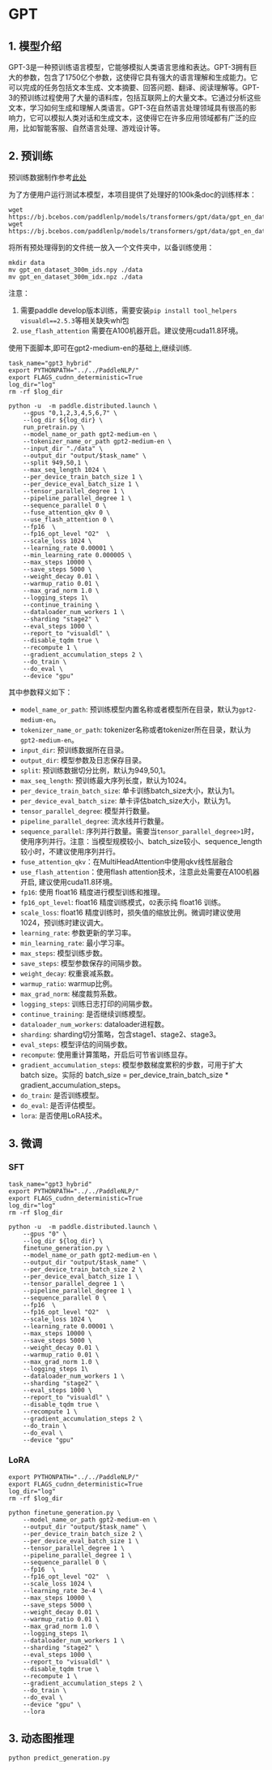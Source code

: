 # GPT

## 1. 模型介绍

GPT-3是一种预训练语言模型，它能够模拟人类语言思维和表达。GPT-3拥有巨大的参数，包含了1750亿个参数，这使得它具有强大的语言理解和生成能力。它可以完成的任务包括文本生成、文本摘要、回答问题、翻译、阅读理解等。GPT-3的预训练过程使用了大量的语料库，包括互联网上的大量文本。它通过分析这些文本，学习如何生成和理解人类语言。GPT-3在自然语言处理领域具有很高的影响力，它可以模拟人类对话和生成文本，这使得它在许多应用领域都有广泛的应用，比如智能客服、自然语言处理、游戏设计等。

## 2. 预训练

预训练数据制作参考[此处](../../model_zoo/ernie-1.0/preprocess/docs/OpenWebText2.md)

为了方便用户运行测试本模型，本项目提供了处理好的100k条doc的训练样本：
```shell
wget https://bj.bcebos.com/paddlenlp/models/transformers/gpt/data/gpt_en_dataset_300m_ids.npy
wget https://bj.bcebos.com/paddlenlp/models/transformers/gpt/data/gpt_en_dataset_300m_idx.npz
```

将所有预处理得到的文件统一放入一个文件夹中，以备训练使用：

```
mkdir data
mv gpt_en_dataset_300m_ids.npy ./data
mv gpt_en_dataset_300m_idx.npz ./data
```

注意：
1. 需要paddle develop版本训练，需要安装`pip install tool_helpers visualdl==2.5.3`等相关缺失whl包
2. `use_flash_attention` 需要在A100机器开启。建议使用cuda11.8环境。

使用下面脚本,即可在gpt2-medium-en的基础上,继续训练.
```shell
task_name="gpt3_hybrid"
export PYTHONPATH="../../PaddleNLP/"
export FLAGS_cudnn_deterministic=True
log_dir="log"
rm -rf $log_dir

python -u  -m paddle.distributed.launch \
    --gpus "0,1,2,3,4,5,6,7" \
    --log_dir ${log_dir} \
    run_pretrain.py \
    --model_name_or_path gpt2-medium-en \
    --tokenizer_name_or_path gpt2-medium-en \
    --input_dir "./data" \
    --output_dir "output/$task_name" \
    --split 949,50,1 \
    --max_seq_length 1024 \
    --per_device_train_batch_size 1 \
    --per_device_eval_batch_size 1 \
    --tensor_parallel_degree 1 \
    --pipeline_parallel_degree 1 \
    --sequence_parallel 0 \
    --fuse_attention_qkv 0 \
    --use_flash_attention 0 \
    --fp16  \
    --fp16_opt_level "O2"  \
    --scale_loss 1024 \
    --learning_rate 0.00001 \
    --min_learning_rate 0.000005 \
    --max_steps 10000 \
    --save_steps 5000 \
    --weight_decay 0.01 \
    --warmup_ratio 0.01 \
    --max_grad_norm 1.0 \
    --logging_steps 1\
    --continue_training \
    --dataloader_num_workers 1 \
    --sharding "stage2" \
    --eval_steps 1000 \
    --report_to "visualdl" \
    --disable_tqdm true \
    --recompute 1 \
    --gradient_accumulation_steps 2 \
    --do_train \
    --do_eval \
    --device "gpu"
```

其中参数释义如下：

- `model_name_or_path`: 预训练模型内置名称或者模型所在目录，默认为`gpt2-medium-en`。
- `tokenizer_name_or_path`: tokenizer名称或者tokenizer所在目录，默认为`gpt2-medium-en`。
- `input_dir`: 预训练数据所在目录。
- `output_dir`: 模型参数及日志保存目录。
- `split`: 预训练数据切分比例，默认为949,50,1。
- `max_seq_length`: 预训练最大序列长度，默认为1024。
- `per_device_train_batch_size`: 单卡训练batch_size大小，默认为1。
- `per_device_eval_batch_size`: 单卡评估batch_size大小，默认为1。
- `tensor_parallel_degree`: 模型并行数量。
- `pipeline_parallel_degree`: 流水线并行数量。
- `sequence_parallel`: 序列并行数量。需要当`tensor_parallel_degree>1`时，使用序列并行。注意：当模型规模较小、batch_size较小、sequence_length较小时，不建议使用序列并行。
- `fuse_attention_qkv`：在MultiHeadAttention中使用qkv线性层融合
- `use_flash_attention`：使用flash attention技术，注意此处需要在A100机器开启, 建议使用cuda11.8环境。
- `fp16`: 使用 float16 精度进行模型训练和推理。
- `fp16_opt_level`: float16 精度训练模式，`O2`表示纯 float16 训练。
- `scale_loss`: float16 精度训练时，损失值的缩放比例。微调时建议使用1024，预训练时建议调大。
- `learning_rate`: 参数更新的学习率。
- `min_learning_rate`: 最小学习率。
- `max_steps`: 模型训练步数。
- `save_steps`: 模型参数保存的间隔步数。
- `weight_decay`: 权重衰减系数。
- `warmup_ratio`: warmup比例。
- `max_grad_norm`: 梯度裁剪系数。
- `logging_steps`: 训练日志打印的间隔步数。
- `continue_training`: 是否继续训练模型。
- `dataloader_num_workers`: dataloader进程数。
- `sharding`: sharding切分策略，包含stage1、stage2、stage3。
- `eval_steps`: 模型评估的间隔步数。
- `recompute`: 使用重计算策略，开启后可节省训练显存。
- `gradient_accumulation_steps`: 模型参数梯度累积的步数，可用于扩大 batch size。实际的 batch_size = per_device_train_batch_size * gradient_accumulation_steps。
- `do_train`: 是否训练模型。
- `do_eval`: 是否评估模型。
- `lora`: 是否使用LoRA技术。

<a name="1"></a>


## 3. 微调
### SFT

```shell
task_name="gpt3_hybrid"
export PYTHONPATH="../../PaddleNLP/"
export FLAGS_cudnn_deterministic=True
log_dir="log"
rm -rf $log_dir

python -u  -m paddle.distributed.launch \
    --gpus "0" \
    --log_dir ${log_dir} \
    finetune_generation.py \
    --model_name_or_path gpt2-medium-en \
    --output_dir "output/$task_name" \
    --per_device_train_batch_size 2 \
    --per_device_eval_batch_size 1 \
    --tensor_parallel_degree 1 \
    --pipeline_parallel_degree 1 \
    --sequence_parallel 0 \
    --fp16  \
    --fp16_opt_level "O2"  \
    --scale_loss 1024 \
    --learning_rate 0.00001 \
    --max_steps 10000 \
    --save_steps 5000 \
    --weight_decay 0.01 \
    --warmup_ratio 0.01 \
    --max_grad_norm 1.0 \
    --logging_steps 1\
    --dataloader_num_workers 1 \
    --sharding "stage2" \
    --eval_steps 1000 \
    --report_to "visualdl" \
    --disable_tqdm true \
    --recompute 1 \
    --gradient_accumulation_steps 2 \
    --do_train \
    --do_eval \
    --device "gpu"
```

### LoRA

```shell
export PYTHONPATH="../../PaddleNLP/"
export FLAGS_cudnn_deterministic=True
log_dir="log"
rm -rf $log_dir

python finetune_generation.py \
    --model_name_or_path gpt2-medium-en \
    --output_dir "output/$task_name" \
    --per_device_train_batch_size 2 \
    --per_device_eval_batch_size 1 \
    --tensor_parallel_degree 1 \
    --pipeline_parallel_degree 1 \
    --sequence_parallel 0 \
    --fp16  \
    --fp16_opt_level "O2"  \
    --scale_loss 1024 \
    --learning_rate 3e-4 \
    --max_steps 10000 \
    --save_steps 5000 \
    --weight_decay 0.01 \
    --warmup_ratio 0.01 \
    --max_grad_norm 1.0 \
    --logging_steps 1\
    --dataloader_num_workers 1 \
    --sharding "stage2" \
    --eval_steps 1000 \
    --report_to "visualdl" \
    --disable_tqdm true \
    --recompute 1 \
    --gradient_accumulation_steps 2 \
    --do_train \
    --do_eval \
    --device "gpu" \
    --lora
```


## 3. 动态图推理

```shell
python predict_generation.py

```
